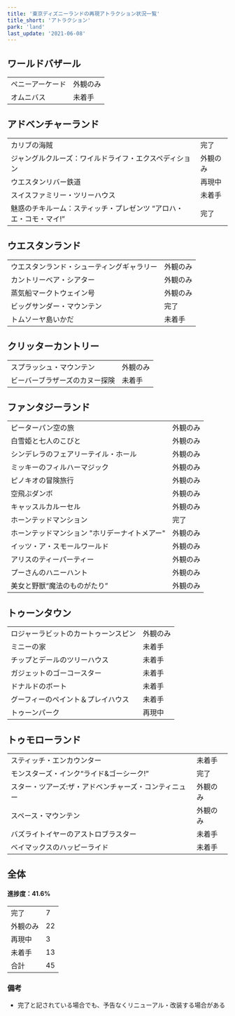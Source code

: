 ```yaml
---
title: '東京ディズニーランドの再現アトラクション状況一覧'
title_short: 'アトラクション'
park: 'land'
last_update: '2021-06-08'
---
```




## ワールドバザール

| | |
| ------ | ----------- |
| ペニーアーケード | 外観のみ |
| オムニバス | 未着手 |


## アドベンチャーランド

| | |
| ------ | ----------- |
| カリブの海賊 | 完了 |
| ジャングルクルーズ：ワイルドライフ・エクスペディション | 外観のみ |
| ウエスタンリバー鉄道 | 再現中 |
| スイスファミリー・ツリーハウス | 未着手 |
| 魅惑のチキルーム：スティッチ・プレゼンツ “アロハ・エ・コモ・マイ!” | 完了 |


## ウエスタンランド

| | |
| ------ | ----------- |
| ウエスタンランド・シューティングギャラリー | 外観のみ |
| カントリーベア・シアター | 外観のみ |
| 蒸気船マークトウェイン号 | 外観のみ |
| ビッグサンダー・マウンテン | 完了 |
| トムソーヤ島いかだ | 未着手 |


## クリッターカントリー

| | |
| ------ | ----------- |
| スプラッシュ・マウンテン | 外観のみ |
| ビーバーブラザーズのカヌー探険 | 未着手 |


## ファンタジーランド

| | |
| ------ | ----------- |
| ピーターパン空の旅 | 外観のみ |
| 白雪姫と七人のこびと | 外観のみ |
| シンデレラのフェアリーテイル・ホール | 外観のみ |
| ミッキーのフィルハーマジック | 外観のみ |
| ピノキオの冒険旅行 | 外観のみ |
| 空飛ぶダンボ | 外観のみ |
| キャッスルカルーセル | 外観のみ |
| ホーンテッドマンション | 完了 |
| ホーンテッドマンション "ホリデーナイトメアー" | 外観のみ |
| イッツ・ア・スモールワールド | 外観のみ |
| アリスのティーパーティー | 外観のみ |
| プーさんのハニーハント | 外観のみ |
| 美女と野獣“魔法のものがたり” | 外観のみ |


## トゥーンタウン

| | |
| ------ | ----------- |
| ロジャーラビットのカートゥーンスピン | 外観のみ |
| ミニーの家 | 未着手 |
| チップとデールのツリーハウス | 未着手 |
| ガジェットのゴーコースター | 未着手 |
| ドナルドのボート | 未着手 |
| グーフィーのペイント＆プレイハウス | 未着手 |
| トゥーンパーク | 再現中 |


## トゥモローランド

| | |
| ------ | ----------- |
| スティッチ・エンカウンター | 未着手 |
| モンスターズ・インク“ライド&ゴーシーク!” | 完了 |
| スター・ツアーズ:ザ・アドベンチャーズ・コンティニュー | 外観のみ |
| スペース・マウンテン | 外観のみ |
| バズライトイヤーのアストロブラスター | 未着手 |
| ベイマックスのハッピーライド | 未着手 |

## 全体

#### 進捗度：41.6%

| | |
| ------ | ----------- |
| 完了 | 7 |
| 外観のみ | 22 |
| 再現中 | 3 |
| 未着手 | 13 |
| 合計 | 45 |


### 備考

 - 完了と記されている場合でも、予告なくリニューアル・改装する場合がある